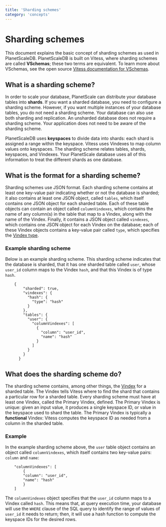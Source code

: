 ```yaml
---
title: 'Sharding schemes'
category: 'concepts'
---
```


# Sharding schemes

This document explains the basic concept of sharding schemes as used in PlanetScaleDB. PlanetScaleDB is built on Vitess, where sharding schemes are called **VSchemas**; these two terms are equivalent. To learn more about VSchemas, see the open source [Vitess documentation for VSchemas](http://vitess.io/docs/reference/vschema).

<!-- We may want to link out to this doc also/instead: vitess.io/docs/reference/sharding This document contains a table under the "Resharding" section that gives a good run-down on why you would want more shards vs. more replicas. Key takeaways: Splitting shards increases read and write capacity uniformly; merging shards frees up resources; splitting shards can also cool a hot tablet. -->

## What is a sharding scheme?

<!-- This doc still doesn't address the initial question: why have a sharding scheme, and when? How many shards should the typical user have? Probably more in-depth questions are out of scope, and need to be covered in the Vitess docs. -->

In order to scale your database, PlanetScale can distribute your database tables into **shards**. If you want a sharded database, you need to configure a sharding scheme. However, if you want multiple instances of your database tables, you do not need a sharding scheme. Your database can also use both sharding and replication. An unsharded database does not require a sharding scheme. Your application does not need to be aware of the sharding scheme.

<!-- Can we omit the rest of this section as implementation detail?-->

PlanetScaleDB uses **keyspaces** to divide data into shards: each shard is assigned a range within the keyspace. Vitess uses Vindexes to map column values onto keyspaces. The sharding scheme relates tables, shards, keyspaces, and Vindexes. Your PlanetScale database uses all of this information to treat the different shards as one database.

<!-- What is a keyspace? Do we want to use this term? Do we need to? -->
<!-- Do we need a separate section or document on Vindexes? Can we point out to the Vitess docs? -->
<!-- Do we need to address multiple keyspaces ? -->

## What is the format for a sharding scheme?

<!-- We still can't get around using the term 'vindex', because it's baked into the vschema format. Explain. -->

Sharding schemes use JSON format. Each sharding scheme contains at least one key-value pair indicating whether or not the database is sharded; it also contains at least one JSON object, called `tables`, which itself contains one JSON object for each sharded table. Each of these table objects can contain an object called `columnVindexes`, which contains the name of any column(s) in the table that map to a Vindex, along with the name of the Vindex. Finally, it contains a JSON object called `vindexes`, which contains one JSON object for each Vindex on the database; each of these Vindex objects contains a key-value pair called `type`, which specifies the [Vindex type](http://vitess.io/docs/reference/vschema/#predefined-vindexes).

### Example sharding scheme

<!-- Should we include an example non-sharded scheme? -->
<!-- This section also references vindexes. -->

Below is an example sharding scheme. This sharding scheme indicates that the database is sharded, that it has one sharded table called `user`, whose `user_id` column maps to the Vindex `hash`, and that this Vindex is of type `hash`.

```
    {
        "sharded": true,
        "vindexes": {
          "hash": {
            "type": "hash"
          }
        },
        "tables": {
          "user": {
            "columnVindexes": [
              {
                "column": "user_id",
                "name": "hash"
              }
            ]
          }
        }
      }
```

## What does the sharding scheme do?

The sharding scheme contains, among other things, the [Vindex](http://vitess.io/docs/reference/vindexes/) for a sharded table. The Vindex tells Vitess where to find the shard that contains a particular row for a sharded table. Every sharding scheme must have at least one Vindex, called the Primary Vindex, defined. The Primary Vindex is unique: given an input value, it produces a single keyspace ID, or value in the keyspace used to shard the table. The Primary Vindex is typically a **functional** Vindex: Vitess computes the keyspace ID as needed from a column in the sharded table.

### Example

In the example sharding scheme above, the `user` table object contains an object called `columnVindexes`, which itself contains two key-value pairs: `column` and `name`:

```
    "columnVindexes": [
        {
        "column": "user_id",
        "name": "hash"
        }
    ]
```

The `columnVindexes` object specifies that the `user_id` column maps to a Vindex called `hash`. This means that, at query execution time, your database will use the `WHERE` clause of the SQL query to identify the range of values of `user_id` it needs to return; then, it will use a hash function to compute the keyspace IDs for the desired rows.

<!-- We should probably revise this to remove any redundancies, and consider how much of this should actually be happening in the vitess.io docs. The user will likely need more information than this, but the VSchema docs at vitess.io are difficult to understand. -->

<!-- Should we develop a graphic here or somewhere that demonstrates the relation between sharded table, Vindex, and keyspace ID? E.g., at query execution time, how does Vitess route a query to a shard? Perhaps this ought to live in the Vitess open source docs instead. -->
